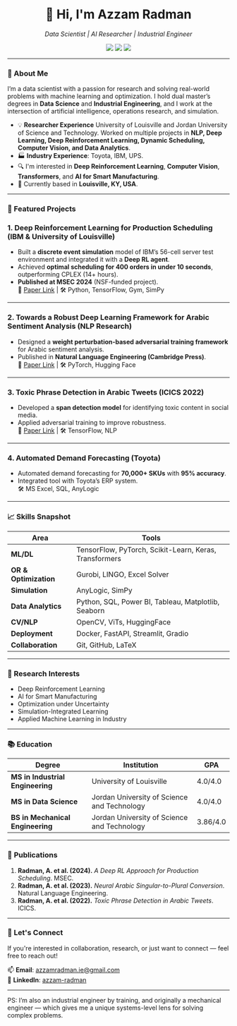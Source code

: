 <h1 align="center">👋 Hi, I'm Azzam Radman</h1>

<p align="center">
  <em>Data Scientist | AI Researcher | Industrial Engineer</em>  
</p>

<p align="center">
  <a href="mailto:azzamradman.ie@gmail.com"><img src="https://img.shields.io/badge/email-contact%20me-blue?style=flat&logo=gmail"></a>
  <a href="https://www.linkedin.com/in/azzam-radman"><img src="https://img.shields.io/badge/LinkedIn-azzamradman-blue?style=flat&logo=linkedin"></a>
  <a href="https://github.com/Azzam-Radman"><img src="https://img.shields.io/badge/GitHub-Azzam--Radman-black?style=flat&logo=github"></a>
</p>

---

### 🔬 About Me

I’m a data scientist with a passion for research and solving real-world problems with machine learning and optimization. I hold dual master’s degrees in **Data Science** and **Industrial Engineering**, and I work at the intersection of artificial intelligence, operations research, and simulation.

- 💡 **Researcher Experience** University of Louisville and Jordan University of Science and Technology. Worked on multiple projects in **NLP, Deep Learning, Deep Reinforcement Learning, Dynamic Scheduling, Computer Vision, and Data Analytics**.
- 🏭 **Industry Experience**: Toyota, IBM, UPS.
- 🔍 I'm interested in **Deep Reinforcement Learning**, **Computer Vision**, **Transformers**, and **AI for Smart Manufacturing**.
- 📍 Currently based in **Louisville, KY, USA**.

---

### 🚀 Featured Projects

### **1. Deep Reinforcement Learning for Production Scheduling (IBM & University of Louisville)**  
- Built a **discrete event simulation** model of IBM’s 56-cell server test environment and integrated it with a **Deep RL agent**.  
- Achieved **optimal scheduling for 400 orders in under 10 seconds**, outperforming CPLEX (14+ hours).  
- **Published at MSEC 2024** (NSF-funded project).  
🔗 [Paper Link](https://asmedigitalcollection.asme.org/MSEC/proceedings-abstract/MSEC2024/88117/1203270) | 🛠️ Python, TensorFlow, Gym, SimPy  

---

### **2. Towards a Robust Deep Learning Framework for Arabic Sentiment Analysis (NLP Research)**  
- Designed a **weight perturbation-based adversarial training framework** for Arabic sentiment analysis.  
- Published in **Natural Language Engineering (Cambridge Press)**.  
🔗 [Paper Link](https://scholar.google.com/citations?view_op=view_citation&hl=en&user=QUGRpw4AAAAJ&citation_for_view=QUGRpw4AAAAJ:2osOgNQ5qMEC) | 🛠️ PyTorch, Hugging Face  

---

### **3. Toxic Phrase Detection in Arabic Tweets (ICICS 2022)**  
- Developed a **span detection model** for identifying toxic content in social media.  
- Applied adversarial training to improve robustness.  
🔗 [Paper Link](https://scholar.google.com/citations?view_op=view_citation&hl=en&user=QUGRpw4AAAAJ&citation_for_view=QUGRpw4AAAAJ:u5HHmVD_uO8C) | 🛠️ TensorFlow, NLP  

---

### **4. Automated Demand Forecasting (Toyota)**
- Automated demand forecasting for **70,000+ SKUs** with **95% accuracy**.  
- Integrated tool with Toyota’s ERP system.  
🛠️ MS Excel, SQL, AnyLogic
---

### 📈 Skills Snapshot

| Area | Tools |
|------|-------|
| **ML/DL** | TensorFlow, PyTorch, Scikit-Learn, Keras, Transformers |
| **OR & Optimization** | Gurobi, LINGO, Excel Solver |
| **Simulation** | AnyLogic, SimPy |
| **Data Analytics** | Python, SQL, Power BI, Tableau, Matplotlib, Seaborn |
| **CV/NLP** | OpenCV, ViTs, HuggingFace |
| **Deployment** | Docker, FastAPI, Streamlit, Gradio |
| **Collaboration** | Git, GitHub, LaTeX |

---

### 🧠 Research Interests

- Deep Reinforcement Learning  
- AI for Smart Manufacturing  
- Optimization under Uncertainty  
- Simulation-Integrated Learning  
- Applied Machine Learning in Industry

---

### 📚 Education

| Degree | Institution | GPA |  
|--------|------------|-----|  
| **MS in Industrial Engineering** | University of Louisville | 4.0/4.0 |  
| **MS in Data Science** | Jordan University of Science and Technology | 4.0/4.0 |  
| **BS in Mechanical Engineering** | Jordan University of Science and Technology | 3.86/4.0 |

---

### 📄 **Publications**
1. **Radman, A. et al. (2024).** *A Deep RL Approach for Production Scheduling*. MSEC.  
2. **Radman, A. et al. (2023).** *Neural Arabic Singular-to-Plural Conversion*. Natural Language Engineering.  
3. **Radman, A. et al. (2022).** *Toxic Phrase Detection in Arabic Tweets*. ICICS.

---

### 🔗 Let's Connect

If you're interested in collaboration, research, or just want to connect — feel free to reach out!

📫 **Email**: azzamradman.ie@gmail.com  
🔗 **LinkedIn**: [azzam-radman](https://www.linkedin.com/in/azzam-radman)

---

PS: I’m also an industrial engineer by training, and originally a mechanical engineer — which gives me a unique systems-level lens for solving complex problems.</sub>
